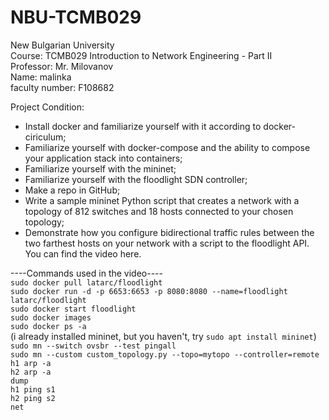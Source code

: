 # NBU-TCMB029
New Bulgarian University<br />
Course: TCMB029 Introduction to Network Engineering - Part II<br />
Professor: Mr. Milovanov<br />
Name: malinka<br />
faculty number: F108682<br />

Project Condition:
- Install docker and familiarize yourself with it according to docker-ciriculum;
- Familiarize yourself with docker-compose and the ability to compose your application stack into containers;
- Familiarize yourself with the mininet;
- Familiarize yourself with the floodlight SDN controller;
- Make a repo in GitHub;
- Write a sample mininet Python script that creates a network with a topology of 812 switches and 18 hosts connected to your chosen topology;
- Demonstrate how you configure bidirectional traffic rules between the two farthest hosts on your network with a script to the floodlight API.
You can find the video here.

----Commands used in the video----<br />
`sudo docker pull latarc/floodlight`<br />
`sudo docker run -d -p 6653:6653 -p 8080:8080 --name=floodlight latarc/floodlight`<br />
`sudo docker start floodlight`<br />
`sudo docker images`<br />
`sudo docker ps -a`<br />
(i already installed mininet, but you haven't, try `sudo apt install mininet`)<br />
`sudo mn --switch ovsbr --test pingall`<br />
`sudo mn --custom custom_topology.py --topo=mytopo --controller=remote`<br />
`h1 arp -a`<br />
`h2 arp -a`<br />
`dump`<br />
`h1 ping s1`<br />
`h2 ping s2`<br />
`net`<br />
